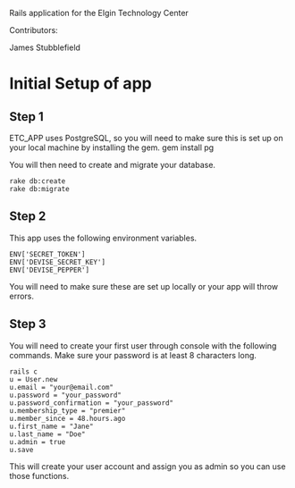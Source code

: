 Rails application for the Elgin Technology Center

Contributors:

James Stubblefield

# Initial Setup of app

## Step 1

ETC_APP uses PostgreSQL, so you will need to make sure this is set up on your local machine by installing the gem.
    gem install pg

You will then need to create and migrate your database.

    rake db:create
    rake db:migrate

## Step 2

This app uses the following environment variables.

    ENV['SECRET_TOKEN']
    ENV['DEVISE_SECRET_KEY']
    ENV['DEVISE_PEPPER']

You will need to make sure these are set up locally or your app will throw errors.

## Step 3

You will need to create your first user through console with the following commands.  Make sure your password is at least 8 characters long.

    rails c
    u = User.new
    u.email = "your@email.com"
    u.password = "your_password"
    u.password_confirmation = "your_password"
    u.membership_type = "premier"
    u.member_since = 48.hours.ago
    u.first_name = "Jane"
    u.last_name = "Doe"
    u.admin = true
    u.save

This will create your user account and assign you as admin so you can use those functions.